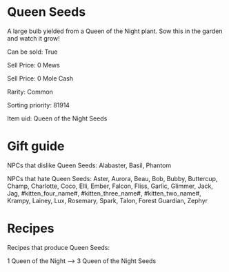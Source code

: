 # Queen Seeds

A large bulb yielded from a Queen of the Night plant. Sow this in the garden and watch it grow!

Can be sold: True

Sell Price: 0 Mews

Sell Price: 0 Mole Cash

Rarity: Common

Sorting priority: 81914

Item uid: Queen of the Night Seeds

# Gift guide

NPCs that dislike Queen Seeds: Alabaster, Basil, Phantom

NPCs that hate Queen Seeds: Aster, Aurora, Beau, Bob, Bubby, Buttercup, Champ, Charlotte, Coco, Elli, Ember, Falcon, Fliss, Garlic, Glimmer, Jack, Jag, #kitten_four_name#, #kitten_three_name#, #kitten_two_name#, Krampy, Lainey, Lux, Rosemary, Spark, Talon, Forest Guardian, Zephyr

# Recipes

Recipes that produce Queen Seeds:

1 Queen of the Night --> 3 Queen of the Night Seeds